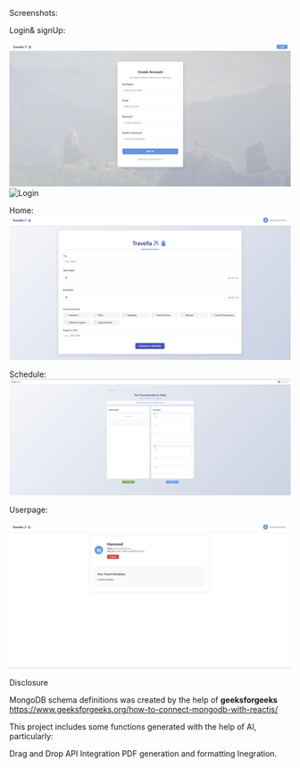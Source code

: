 Screenshots:

Login& signUp:

![signup](<images/لقطة الشاشة 2025-05-08 135946.png>)
![Login](< images/لقطة الشاشة 2025-05-08 135929.png>)

Home:
![Home](<images/لقطة الشاشة 2025-05-08 135740.png>)

Schedule:
![Schedule](<images/لقطة الشاشة 2025-05-08 135835.png>)

Userpage:

![Account](<images/لقطة الشاشة 2025-05-08 135910.png>)


Disclosure

MongoDB schema definitions was created by the help of **geeksforgeeks**
 https://www.geeksforgeeks.org/how-to-connect-mongodb-with-reactjs/

This project includes some functions generated with the help of AI, particularly:

Drag and Drop API Integration
PDF generation and formatting Inegration.